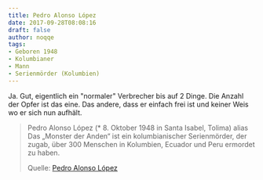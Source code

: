 ```yaml
---
title: Pedro Alonso López
date: 2017-09-28T08:08:16
draft: false
author: noqqe
tags:
- Geboren 1948
- Kolumbianer
- Mann
- Serienmörder (Kolumbien)
---
```


Ja. Gut, eigentlich ein "normaler" Verbrecher bis auf 2 Dinge. Die Anzahl
der Opfer ist das eine. Das andere, dass er einfach frei ist und keiner
Weis wo er sich nun aufhält.

> Pedro Alonso López (* 8. Oktober 1948 in Santa Isabel, Tolima) alias Das
> „Monster der Anden“ ist ein kolumbianischer Serienmörder, der zugab, über 300
> Menschen in Kolumbien, Ecuador und Peru ermordet zu haben.
>
> Quelle: [Pedro Alonso López](https://de.wikipedia.org/wiki/Pedro_Alonso_López)
